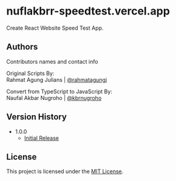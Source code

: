 # nuflakbrr-speedtest.vercel.app

Create React Website Speed Test App.

## Authors

Contributors names and contact info

Original Scripts By: <br />
Rahmat Agung Julians | [@rahmatagungj](https://github.com/rahmatagungj)

Convert from TypeScript to JavaScript By: <br />
Naufal Akbar Nugroho | [@kbrnugroho](https://instagram.com/kbrnugroho)

## Version History

- 1.0.0
  - [Initial Release](CHANGELOG.md)

## License

This project is licensed under the [MIT License](LICENCE).
